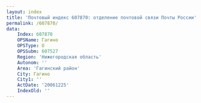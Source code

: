 ```yaml
---
layout: index
title: 'Почтовый индекс 607870: отделение почтовой связи Почты России'
permalink: /607870/
data:
    Index: 607870
    OPSName: Гагино
    OPSType: О
    OPSSubm: 607527
    Region: 'Нижегородская область'
    Autonom: ''
    Area: 'Гагинский район'
    City: Гагино
    City1: ''
    ActDate: '20061225'
    IndexOld: ''
---
```

